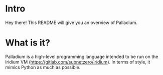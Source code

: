 # Intro
Hey there! This README will give you an overview of Palladium.

# What is it?
Palladium is a high-level programming language intended to be run on the Iridium VM (https://gitlab.com/subnetzero/iridium). In terms of style, it mimics Python as much as possible.

